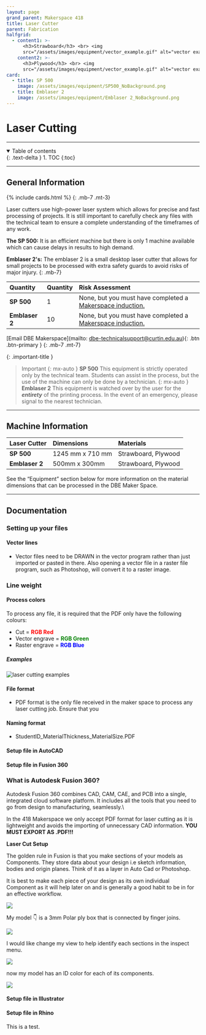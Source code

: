 ```yaml
---
layout: page
grand_parent: Makerspace 418
title: Laser Cutter
parent: Fabrication
halfgrid:
  - content1: >-
      <h3>Strawboard</h3> <br> <img
      src="/assets/images/equipment/vector_example.gif" alt="vector example">
    content2: >-
      <h3>Plywood</h3> <br> <img
      src="/assets/images/equipment/vector_example.gif" alt="vector example">
card:
  - title: SP 500
    image: /assets/images/equipment/SP500_NoBackground.png
  - title: Emblaser 2
    image: /assets/images/equipment/Emblaser 2_NoBackground.png
---
```


# Laser Cutting

***

<details open markdown="block">
  <summary>
    Table of contents
  </summary>
  {: .text-delta }
1. TOC
{:toc}
</details>

***

## General Information

{% include cards.html %}
{: .mb-7 .mt-3}

Laser cutters use high-power laser system which allows for precise and fast processing of projects. It is still important to carefully check any files with the technical team to ensure a complete understanding of the timeframes of any work.

**The SP 500:** It is an efficient machine but there is only 1 machine available which can cause delays in results to high demand.

**Emblaser 2's:** The emblaser 2 is a small desktop laser cutter that allows for small projects to be processed with extra safety guards to avoid risks of major injury.
{: .mb-7}

| Quantity | Quantity | Risk Assessment |
|:-|:-|:-|
| **SP 500** | 1 | None, but you must have completed a [Makerspace induction.](https://siso.curtin.edu.au/sodbe//) |
| **Emblaser 2** | 10 | None, but you must have completed a [Makerspace induction.](https://siso.curtin.edu.au/sodbe//) |

\[Email DBE Makerspace]\(mailto: dbe-technicalsupport@curtin.edu.au){: .btn .btn-primary }
{: .mb-7 .mt-7}

{: .important-title }

> Important
> {: mx-auto }
> **SP 500**
> This equipment is strictly operated only by the technical team. Students can assist in the process, but the use of the machine can only be done by a technician.
> {: mx-auto }
> **Emblaser 2**
> This equipment is watched over by the user for the ***entirety*** of the printing process. In the event of an emergency, please signal to the nearest technician.

***

## Machine Information

| Laser Cutter                          | Dimensions                |  Materials                |
|:--------------------------------------|:--------------------------|:--------------------------|
| **SP 500**                            | 1245 mm x 710 mm          | Strawboard, Plywood       |
| **Emblaser 2**                        | 500mm x 300mm             | Strawboard, Plywood       |

See the “Equipment” section below for more information on the material dimensions that can be processed in the DBE Maker Space.

***

## Documentation

### Setting up your files

#### Vector lines

* Vector files need to be DRAWN in the vector program rather than just imported or pasted in there. Also opening a vector file in a raster file program, such as Photoshop, will convert it to a raster image.

### Line weight

#### Process colors

To process any file, it is required that the PDF only have the following colours:

<ul>
    <li> Cut = <strong style="color: red;"> RGB Red </strong> </li>
    <li> Vector engrave = <strong style="color: green;"> RGB Green </strong> </li>
    <li> Raster engrave = <strong style="color: blue;"> RGB Blue </strong> </li>
</ul>

##### Examples

![laser cutting examples](/assets/images/equipment/laser_cutting_examples.jpg)

#### File format

* PDF format is the only file received in the maker space to process any laser cutting job. Ensure that you

#### Naming format

* StudentID\_MaterialThickness\_MaterialSize.PDF

#### Setup file in AutoCAD

#### Setup file in Fusion 360

### &#x20;   What is Autodesk Fusion 360?

Autodesk Fusion 360 combines CAD, CAM, CAE, and PCB into a
single, integrated cloud software platform. It includes all the tools
that you need to go from design to manufacturing, seamlessly.\\

In the 418 Makerspace we only accept PDF format for laser cutting as it is lightweight and avoids the importing of unnecessary CAD information. **YOU MUST EXPORT AS .PDF!!!**

**Laser Cut Setup**

The golden rule in Fusion is that you make sections of your models as Components. They store data about your design i.e sketch information, bodies and origin planes. Think of it as a layer in Auto Cad or Photoshop.

It is best to make each piece of your design as its own individual Component as it will help later on and is generally a good habit to be in for an effective workflow.

![](/assets/images/components.png)

My model 👇 is a 3mm Polar ply box that is connected by finger joins.

![](</assets/images/Screenshot 2023-07-18 122946.png>)

I would like change my view to help identify each sections in the inspect menu.

![](</assets/images/Screenshot 2023-07-18 123311.png>)

now my model has an ID color for each of its components.

![](</assets/images/Screenshot 2023-07-18 123441.png>)

#### Setup file in Illustrator

#### Setup file in Rhino

This is a test.

